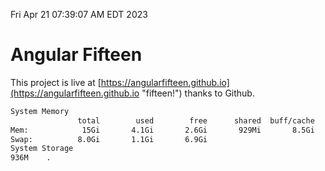 Fri Apr 21 07:39:07 AM EDT 2023

# Angular Fifteen


This project is live at [https://angularfifteen.github.io](https://angularfifteen.github.io "fifteen!") thanks to Github.

```bash
System Memory
               total        used        free      shared  buff/cache   available
Mem:            15Gi       4.1Gi       2.6Gi       929Mi       8.5Gi       9.9Gi
Swap:          8.0Gi       1.1Gi       6.9Gi
System Storage
936M	.

